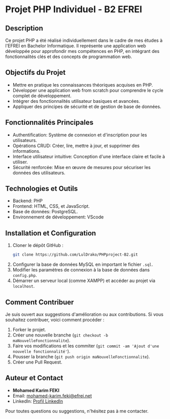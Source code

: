 
# Projet PHP Individuel - B2 EFREI

## Description
Ce projet PHP a été réalisé individuellement dans le cadre de mes études à l'EFREI en Bachelor Informatique. Il représente une application web développée pour approfondir mes compétences en PHP, en intégrant des fonctionnalités clés et des concepts de programmation web.

## Objectifs du Projet
- Mettre en pratique les connaissances théoriques acquises en PHP.
- Développer une application web from scratch pour comprendre le cycle complet de développement.
- Intégrer des fonctionnalités utilisateur basiques et avancées.
- Appliquer des principes de sécurité et de gestion de base de données.

## Fonctionnalités Principales
- Authentification: Système de connexion et d'inscription pour les utilisateurs.
- Opérations CRUD: Créer, lire, mettre à jour, et supprimer des informations.
- Interface utilisateur intuitive: Conception d'une interface claire et facile à utiliser.
- Sécurité renforcée: Mise en œuvre de mesures pour sécuriser les données des utilisateurs.

## Technologies et Outils
- Backend: PHP
- Frontend: HTML, CSS, et JavaScript.
- Base de données: PostgreSQL.
- Environnement de développement: VScode
  
## Installation et Configuration
1. Cloner le dépôt GitHub :
   ```bash
   git clone https://github.com/LulDrako/PHPproject-B2.git
   ```
2. Configurer la base de données MySQL en important le fichier `.sql`.
3. Modifier les paramètres de connexion à la base de données dans `config.php`.
4. Démarrer un serveur local (comme XAMPP) et accéder au projet via `localhost`.

## Comment Contribuer
Je suis ouvert aux suggestions d'amélioration ou aux contributions. Si vous souhaitez contribuer, voici comment procéder :

1. Forker le projet.
2. Créer une nouvelle branche (`git checkout -b maNouvelleFonctionnalite`).
3. Faire vos modifications et les commiter (`git commit -am 'Ajout d'une nouvelle fonctionnalité'`).
4. Pousser la branche (`git push origin maNouvelleFonctionnalite`).
5. Créer une Pull Request.

## Auteur et Contact
- **Mohamed Karim FEKI**
- Email: [mohamed-karim.feki@efrei.net](mailto:mohamed-karim.feki@efrei.net)
- LinkedIn: [Profil LinkedIn](www.linkedin.com/in/mohamed-karim-feki-18ab66249/)

Pour toutes questions ou suggestions, n'hésitez pas à me contacter.
